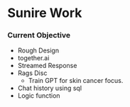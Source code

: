 # Sunire Work #

### Current Objective ###

 -  Rough Design   
   - together.ai  
 -  Streamed Response  
 -  Rags Disc   
    - Train GPT for skin cancer focus.   
 - Chat history using sql   
 - Logic function   

